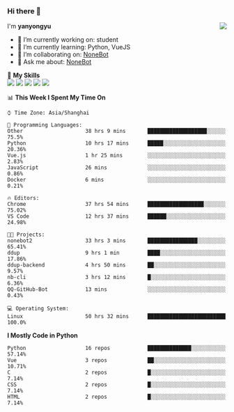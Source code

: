 ### Hi there 👋

<a href="#">
  <img align="right" src="https://github-readme-stats.vercel.app/api?username=yanyongyu&count_private=true&show_icons=true&bg_color=15,f2f7fd,E0EAFC" />
</a>

I'm **yanyongyu**

- 🔭 I’m currently working on: student
- 🌱 I’m currently learning: Python, VueJS
- 👯 I’m collaborating on: [NoneBot](https://github.com/nonebot)
- 💬 Ask me about: [NoneBot](https://github.com/nonebot)

🌟 **My Skills**  
![](https://img.shields.io/badge/-Python-3e74a2?style=flat-square&logo=Python&logoColor=fff)
![](https://img.shields.io/badge/-Vue-4fc08d?style=flat-square&logo=Vue.js&logoColor=fff)
![](https://img.shields.io/badge/-Node.js-339933?style=flat-square&logo=Node.js&logoColor=fff)
![](https://img.shields.io/badge/-Docker-2496ED?style=flat-square&logo=Docker&logoColor=fff)
![](https://img.shields.io/badge/-Linux-000000?style=flat-square&logo=Linux&logoColor=fff)

<!--START_SECTION:waka-->
📊 **This Week I Spent My Time On** 

```text
⌚︎ Time Zone: Asia/Shanghai

💬 Programming Languages: 
Other                    38 hrs 9 mins       ███████████████████░░░░░░   75.5% 
Python                   10 hrs 17 mins      █████░░░░░░░░░░░░░░░░░░░░   20.36% 
Vue.js                   1 hr 25 mins        ░░░░░░░░░░░░░░░░░░░░░░░░░   2.83% 
JavaScript               26 mins             ░░░░░░░░░░░░░░░░░░░░░░░░░   0.86% 
Docker                   6 mins              ░░░░░░░░░░░░░░░░░░░░░░░░░   0.21%

🔥 Editors: 
Chrome                   37 hrs 54 mins      ██████████████████░░░░░░░   75.02% 
VS Code                  12 hrs 37 mins      ██████░░░░░░░░░░░░░░░░░░░   24.98%

🐱‍💻 Projects: 
nonebot2                 33 hrs 3 mins       ████████████████░░░░░░░░░   65.41% 
ddup                     9 hrs 1 min         ████░░░░░░░░░░░░░░░░░░░░░   17.86% 
ddup-backend             4 hrs 50 mins       ██░░░░░░░░░░░░░░░░░░░░░░░   9.57% 
nb-cli                   3 hrs 12 mins       █░░░░░░░░░░░░░░░░░░░░░░░░   6.36% 
QQ-GitHub-Bot            13 mins             ░░░░░░░░░░░░░░░░░░░░░░░░░   0.43%

💻 Operating System: 
Linux                    50 hrs 32 mins      █████████████████████████   100.0%

```

**I Mostly Code in Python** 

```text
Python                   16 repos            ██████████████░░░░░░░░░░░   57.14% 
Vue                      3 repos             ██░░░░░░░░░░░░░░░░░░░░░░░   10.71% 
C                        2 repos             █░░░░░░░░░░░░░░░░░░░░░░░░   7.14% 
CSS                      2 repos             █░░░░░░░░░░░░░░░░░░░░░░░░   7.14% 
HTML                     2 repos             █░░░░░░░░░░░░░░░░░░░░░░░░   7.14%

```



<!--END_SECTION:waka-->
